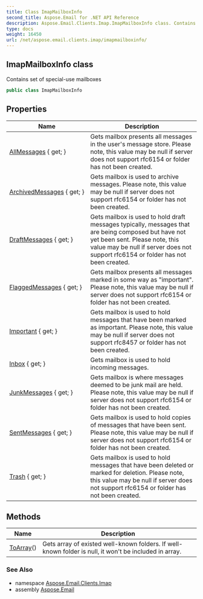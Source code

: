 ```yaml
---
title: Class ImapMailboxInfo
second_title: Aspose.Email for .NET API Reference
description: Aspose.Email.Clients.Imap.ImapMailboxInfo class. Contains set of specialuse mailboxes
type: docs
weight: 16450
url: /net/aspose.email.clients.imap/imapmailboxinfo/
---
```

## ImapMailboxInfo class

Contains set of special-use mailboxes

```csharp
public class ImapMailboxInfo
```

## Properties

| Name | Description |
| --- | --- |
| [AllMessages](../../aspose.email.clients.imap/imapmailboxinfo/allmessages/) { get; } | Gets mailbox presents all messages in the user's message store. Please note, this value may be null if server does not support rfc6154 or folder has not been created. |
| [ArchivedMessages](../../aspose.email.clients.imap/imapmailboxinfo/archivedmessages/) { get; } | Gets mailbox is used to archive messages. Please note, this value may be null if server does not support rfc6154 or folder has not been created. |
| [DraftMessages](../../aspose.email.clients.imap/imapmailboxinfo/draftmessages/) { get; } | Gets mailbox is used to hold draft messages typically, messages that are being composed but have not yet been sent. Please note, this value may be null if server does not support rfc6154 or folder has not been created. |
| [FlaggedMessages](../../aspose.email.clients.imap/imapmailboxinfo/flaggedmessages/) { get; } | Gets mailbox presents all messages marked in some way as "important". Please note, this value may be null if server does not support rfc6154 or folder has not been created. |
| [Important](../../aspose.email.clients.imap/imapmailboxinfo/important/) { get; } | Gets mailbox is used to hold messages that have been marked as important. Please note, this value may be null if server does not support rfc8457 or folder has not been created. |
| [Inbox](../../aspose.email.clients.imap/imapmailboxinfo/inbox/) { get; } | Gets mailbox is used to hold incoming messages. |
| [JunkMessages](../../aspose.email.clients.imap/imapmailboxinfo/junkmessages/) { get; } | Gets mailbox is where messages deemed to be junk mail are held. Please note, this value may be null if server does not support rfc6154 or folder has not been created. |
| [SentMessages](../../aspose.email.clients.imap/imapmailboxinfo/sentmessages/) { get; } | Gets mailbox is used to hold copies of messages that have been sent. Please note, this value may be null if server does not support rfc6154 or folder has not been created. |
| [Trash](../../aspose.email.clients.imap/imapmailboxinfo/trash/) { get; } | Gets mailbox is used to hold messages that have been deleted or marked for deletion. Please note, this value may be null if server does not support rfc6154 or folder has not been created. |

## Methods

| Name | Description |
| --- | --- |
| [ToArray](../../aspose.email.clients.imap/imapmailboxinfo/toarray/)() | Gets array of existed well-known folders. If well-known folder is null, it won't be included in array. |

### See Also

* namespace [Aspose.Email.Clients.Imap](../../aspose.email.clients.imap/)
* assembly [Aspose.Email](../../)



